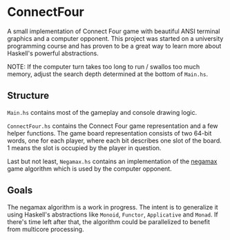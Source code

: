 # ConnectFour
A small implementation of Connect Four game with beautiful ANSI terminal
graphics and a computer opponent. This project was started on a university 
programming course and has proven to be a great way to learn more about
Haskell's powerful abstractions.

NOTE: If the computer turn takes too long to run / swallos too much memory,
adjust the search depth determined at the bottom of `Main.hs`.

## Structure
`Main.hs` contains most of the gameplay and console drawing logic.

`ConnectFour.hs` contains the Connect Four game representation and a few helper
functions. The game board representation consists of two 64-bit words, one for
each player, where each bit describes one slot of the board. 1 means the slot
is occupied by the player in question.

Last but not least, `Negamax.hs` contains an implementation of the
[negamax](https://en.wikipedia.org/wiki/Negamax#Negamax_with_alpha_beta_pruning)
game algorithm which is used by the computer opponent.

## Goals
The negamax algorithm is a work in progress. The intent is to generalize it
using Haskell's abstractions like `Monoid`, `Functor`, `Applicative` and `Monad`. If there's time left after that, the algorithm
could be parallelized to benefit from multicore processing.

